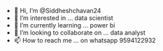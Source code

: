- 👋 Hi, I’m @Siddheshchavan24
- 👀 I’m interested in ... data scientist
- 🌱 I’m currently learning ... power bi
- 💞️ I’m looking to collaborate on ... data analyst
- 📫 How to reach me ... on whatsapp 9594122932

<!---
Siddheshchavan24/Siddheshchavan24 is a ✨ special ✨ repository because its `README.md` (this file) appears on your GitHub profile.
You can click the Preview link to take a look at your changes.
--->
